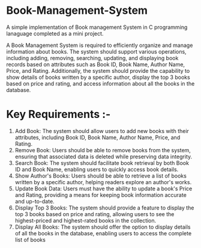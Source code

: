 # Book-Management-System

A simple implementation of Book management System in C programming lanaguage completed as a mini project.

A Book Management System is required to efficiently organize and manage information about books. The system should support various operations, 
including adding, removing, searching, updating, and displaying book records based on attributes such as Book ID, Book Name, Author Name, Price, and 
Rating. Additionally, the system should provide the capability to show details of books written by a specific author, display the top 3 books based on price 
and rating, and access information about all the books in the database.


#  Key Requirements :-

1) Add Book:
   The system should allow users to add new books with their attributes, including Book ID, Book Name, Author Name, Price, and Rating.
2) Remove Book:
   Users should be able to remove books from the system, ensuring that associated data is deleted while preserving data integrity.
3) Search Book: 
   The system should facilitate book retrieval by both Book ID and Book Name, enabling users to quickly access book details.
4) Show Author's Books: 
   Users should be able to retrieve a list of books written by a specific author, helping readers explore an author's works.
5) Update Book Data: 
   Users must have the ability to update a book's Price and Rating, providing a means for keeping book information accurate and up-to-date.
6) Display Top 3 Books:
   The system should provide a feature to display the top 3 books based on price and rating, allowing users to see the highest-priced and highest-rated books in the collection.
7) Display All Books:
   The system should offer the option to display details of all the books in the database, enabling users to access the complete list of books


